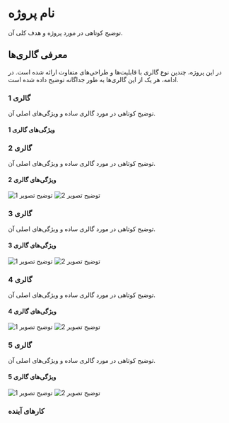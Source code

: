 # نام پروژه

توضیح کوتاهی در مورد پروژه و هدف کلی آن.

## معرفی گالری‌ها

در این پروژه، چندین نوع گالری با قابلیت‌ها و طراحی‌های متفاوت ارائه شده است. در ادامه، هر یک از این گالری‌ها به طور جداگانه توضیح داده شده است.

### گالری 1

توضیح کوتاهی در مورد گالری ساده و ویژگی‌های اصلی آن.

#### ویژگی‌های گالری 1


### گالری 2

توضیح کوتاهی در مورد گالری ساده و ویژگی‌های اصلی آن.

#### ویژگی‌های گالری 2

![توضیح تصویر 1](لینک_به_تصویر_1)
![توضیح تصویر 2](لینک_به_تصویر_2)


### گالری 3

توضیح کوتاهی در مورد گالری ساده و ویژگی‌های اصلی آن.

#### ویژگی‌های گالری 3

![توضیح تصویر 1](لینک_به_تصویر_1)
![توضیح تصویر 2](لینک_به_تصویر_2)

### گالری 4

توضیح کوتاهی در مورد گالری ساده و ویژگی‌های اصلی آن.

#### ویژگی‌های گالری 4

![توضیح تصویر 1](لینک_به_تصویر_1)
![توضیح تصویر 2](لینک_به_تصویر_2)

### گالری 5

توضیح کوتاهی در مورد گالری ساده و ویژگی‌های اصلی آن.

#### ویژگی‌های گالری 5

![توضیح تصویر 1](لینک_به_تصویر_1)
![توضیح تصویر 2](لینک_به_تصویر_2)

### کارهای آینده


